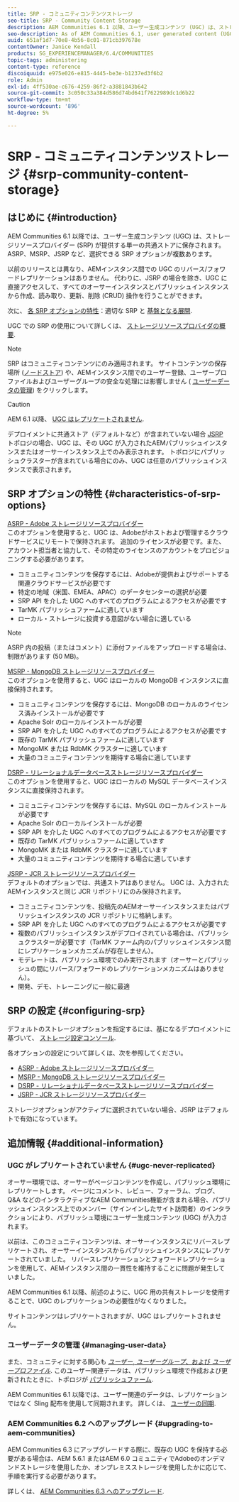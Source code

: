 ```yaml
---
title: SRP - コミュニティコンテンツストレージ
seo-title: SRP - Community Content Storage
description: AEM Communities 6.1 以降、ユーザー生成コンテンツ (UGC) は、ストレージリソースプロバイダー (SRP) が提供する単一の共通ストアに保存されます
seo-description: As of AEM Communities 6.1, user generated content (UGC) is stored in a single, common store provided by a storage resource provider (SRP)
uuid: 651af1d7-70e8-4b56-8c01-871cb397678e
contentOwner: Janice Kendall
products: SG_EXPERIENCEMANAGER/6.4/COMMUNITIES
topic-tags: administering
content-type: reference
discoiquuid: e975e026-e815-4445-be3e-b1237ed3f6b2
role: Admin
exl-id: 4ff530ae-c676-4259-86f2-a3881843b642
source-git-commit: 3c050c33a384d586d74bd641f7622989dc1d6b22
workflow-type: tm+mt
source-wordcount: '896'
ht-degree: 5%

---
```


# SRP - コミュニティコンテンツストレージ {#srp-community-content-storage}

## はじめに {#introduction}

AEM Communities 6.1 以降では、ユーザー生成コンテンツ (UGC) は、ストレージリソースプロバイダー (SRP) が提供する単一の共通ストアに保存されます。 ASRP、MSRP、JSRP など、選択できる SRP オプションが複数あります。

以前のリリースとは異なり、AEMインスタンス間での UGC のリバース/フォワードレプリケーションはありません。 代わりに、JSRP の場合を除き、UGC に直接アクセスして、すべてのオーサーインスタンスとパブリッシュインスタンスから作成、読み取り、更新、削除 (CRUD) 操作を行うことができます。

次に、 [各 SRP オプションの特性](#characteristics-of-srp-options)：適切な SRP と [基盤となる展開](topologies.md).

UGC での SRP の使用について詳しくは、 [ストレージリソースプロバイダの概要](srp.md).

>[!NOTE]
>
>SRP はコミュニティコンテンツにのみ適用されます。 サイトコンテンツの保存場所 ([ノードストア](../../help/sites-deploying/data-store-config.md)) や、AEMインスタンス間でのユーザー登録、ユーザープロファイルおよびユーザーグループの安全な処理には影響しません ( [ユーザーデータの管理](#managing-user-data)) をクリックします。

>[!CAUTION]
>
>AEM 6.1 以降、 [UGC はレプリケートされません](#ugc-never-replicated).
>
>デプロイメントに共通ストア（デフォルトなど）が含まれていない場合 [JSRP](topologies.md#jsrp) トポロジの場合、UGC は、その UGC が入力されたAEMパブリッシュインスタンスまたはオーサーインスタンス上でのみ表示されます。 トポロジにパブリッシュクラスターが含まれている場合にのみ、UGC は任意のパブリッシュインスタンスで表示されます。

## SRP オプションの特性 {#characteristics-of-srp-options}

[ASRP - Adobe ストレージリソースプロバイダー](asrp.md)\
このオプションを使用すると、UGC は、Adobeがホストおよび管理するクラウドサービスにリモートで保持されます。 追加のライセンスが必要です。また、アカウント担当者と協力して、その特定のライセンスのアカウントをプロビジョニングする必要があります。

* コミュニティコンテンツを保存するには、Adobeが提供およびサポートする関連クラウドサービスが必要です
* 特定の地域（米国、EMEA、APAC）のデータセンターの選択が必要
* SRP API を介した UGC へのすべてのプログラムによるアクセスが必要です
* TarMK パブリッシュファームに適しています
* ローカル・ストレージに投資する意図がない場合に適している

>[!NOTE]
>
>ASRP 内の投稿（またはコメント）に添付ファイルをアップロードする場合は、制限があります (50 MB)。

[MSRP - MongoDB ストレージリソースプロバイダー](msrp.md)\
このオプションを使用すると、UGC はローカルの MongoDB インスタンスに直接保持されます。

* コミュニティコンテンツを保存するには、MongoDB のローカルのライセンス済みインストールが必要です
* Apache Solr のローカルインストールが必要
* SRP API を介した UGC へのすべてのプログラムによるアクセスが必要です
* 既存の TarMK パブリッシュファームに適しています
* MongoMK または RdbMK クラスターに適しています
* 大量のコミュニティコンテンツを期待する場合に適しています

[DSRP - リレーショナルデータベースストレージリソースプロバイダー](dsrp.md)\
このオプションを使用すると、UGC はローカルの MySQL データベースインスタンスに直接保持されます。

* コミュニティコンテンツを保存するには、MySQL のローカルインストールが必要です
* Apache Solr のローカルインストールが必要
* SRP API を介した UGC へのすべてのプログラムによるアクセスが必要です
* 既存の TarMK パブリッシュファームに適しています
* MongoMK または RdbMK クラスターに適しています
* 大量のコミュニティコンテンツを期待する場合に適しています

[JSRP - JCR ストレージリソースプロバイダー](jsrp.md)\
デフォルトのオプションでは、共通ストアはありません。 UGC は、入力されたAEMインスタンスと同じ JCR リポジトリにのみ保持されます。

* コミュニティコンテンツを、投稿先のAEMオーサーインスタンスまたはパブリッシュインスタンスの JCR リポジトリに格納します。
* SRP API を介した UGC へのすべてのプログラムによるアクセスが必要です
* 複数のパブリッシュインスタンスがデプロイされている場合は、パブリッシュクラスターが必要です（TarMK ファーム内のパブリッシュインスタンス間にレプリケーションメカニズムが存在しません）。
* モデレートは、パブリッシュ環境でのみ実行されます（オーサーとパブリッシュの間にリバース/フォワードのレプリケーションメカニズムはありません）。
* 開発、デモ、トレーニングに一般に最適

## SRP の設定 {#configuring-srp}

デフォルトのストレージオプションを指定するには、基になるデプロイメントに基づいて、 [ストレージ設定コンソール](srp-config.md).

各オプションの設定について詳しくは、次を参照してください。

* [ASRP - Adobe ストレージリソースプロバイダー](asrp.md)
* [MSRP - MongoDB ストレージリソースプロバイダー](msrp.md)
* [DSRP - リレーショナルデータベースストレージリソースプロバイダー](dsrp.md)
* [JSRP - JCR ストレージリソースプロバイダー](jsrp.md)

ストレージオプションがアクティブに選択されていない場合、JSRP はデフォルトで有効になっています。

## 追加情報 {#additional-information}

### UGC がレプリケートされていません {#ugc-never-replicated}

オーサー環境では、オーサーがページコンテンツを作成し、パブリッシュ環境にレプリケートします。 ページにコメント、レビュー、フォーラム、ブログ、Q&amp;A などのインタラクティブなAEM Communities機能が含まれる場合、パブリッシュインスタンス上でのメンバー（サインインしたサイト訪問者）のインタラクションにより、パブリッシュ環境にユーザー生成コンテンツ (UGC) が入力されます。

以前は、このコミュニティコンテンツは、オーサーインスタンスにリバースレプリケートされ、オーサーインスタンスからパブリッシュインスタンスにレプリケートされていました。 リバースレプリケーションとフォワードレプリケーションを使用して、AEMインスタンス間の一貫性を維持することに問題が発生していました。

AEM Communities 6.1 以降、前述のように、UGC 用の共有ストレージを使用することで、UGC のレプリケーションの必要性がなくなりました。

サイトコンテンツはレプリケートされますが、UGC はレプリケートされません。

### ユーザーデータの管理 {#managing-user-data}

また、コミュニティに対する関心も [*ユーザー*, *ユーザーグループ*、および *ユーザープロファイル*](users.md). このユーザー関連データは、パブリッシュ環境で作成および更新されたときに、トポロジが [パブリッシュファーム](../../help/sites-deploying/recommended-deploys.md#tarmk-farm).

AEM Communities 6.1 以降では、ユーザー関連のデータは、レプリケーションではなく Sling 配布を使用して同期されます。 詳しくは、 [ユーザーの同期](sync.md).

### AEM Communities 6.2 へのアップグレード {#upgrading-to-aem-communities}

AEM Communities 6.3 にアップグレードする際に、既存の UGC を保持する必要がある場合は、AEM 5.6.1 またはAEM 6.0 コミュニティでAdobeのオンデマンドストレージを使用したか、オンプレミスストレージを使用したかに応じて、手順を実行する必要があります。

詳しくは、 [AEM Communities 6.3 へのアップグレード](upgrade.md).
